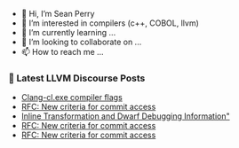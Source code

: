 - 👋 Hi, I’m Sean Perry
- 👀 I’m interested in compilers (c++, COBOL, llvm)
- 🌱 I’m currently learning ...
- 💞️ I’m looking to collaborate on ...
- 📫 How to reach me ...

<!---
s66perry/s66perry is a ✨ special ✨ repository because its `README.md` (this file) appears on your GitHub profile.
You can click the Preview link to take a look at your changes.
--->
### 📕 Latest LLVM Discourse Posts

<!-- DISCOURSE-LLVM:START -->
- [Clang-cl.exe compiler flags](https://discourse.llvm.org/t/clang-cl-exe-compiler-flags/76265#post_4)
- [RFC: New criteria for commit access](https://discourse.llvm.org/t/rfc-new-criteria-for-commit-access/76290#post_11)
- [Inline Transformation and Dwarf Debugging Information&quot;](https://discourse.llvm.org/t/inline-transformation-and-dwarf-debugging-information/76287#post_2)
- [RFC: New criteria for commit access](https://discourse.llvm.org/t/rfc-new-criteria-for-commit-access/76290#post_10)
- [RFC: New criteria for commit access](https://discourse.llvm.org/t/rfc-new-criteria-for-commit-access/76290#post_9)
<!-- DISCOURSE-LLVM:END -->
